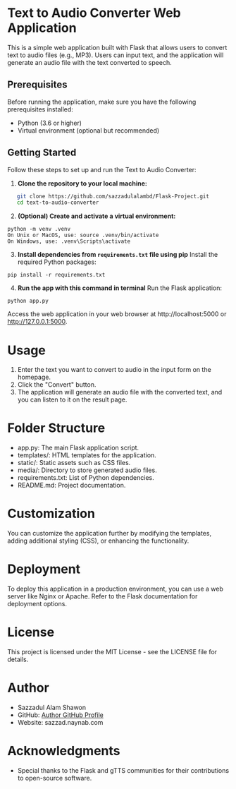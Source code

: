 # Text to Audio Converter Web Application

This is a simple web application built with Flask that allows users to convert text to audio files (e.g., MP3). Users can input text, and the application will generate an audio file with the text converted to speech.

## Prerequisites

Before running the application, make sure you have the following prerequisites installed:

- Python (3.6 or higher)
- Virtual environment (optional but recommended)

## Getting Started

Follow these steps to set up and run the Text to Audio Converter:

1. **Clone the repository to your local machine:**

```bash
   git clone https://github.com/sazzadulalambd/Flask-Project.git
   cd text-to-audio-converter
```

2. **(Optional) Create and activate a virtual environment:**

```
python -m venv .venv
On Unix or MacOS, use: source .venv/bin/activate
On Windows, use: .venv\Scripts\activate
```

3. **Install dependencies from `requirements.txt` file using pip**
Install the required Python packages:

```
pip install -r requirements.txt
```

4. **Run the app with this command in terminal**
Run the Flask application:

```
python app.py
```

Access the web application in your web browser at http://localhost:5000 or http://127.0.0.1:5000.

# Usage

1. Enter the text you want to convert to audio in the input form on the homepage.
2. Click the "Convert" button.
3. The application will generate an audio file with the converted text, and you can listen to it on the result page.

# Folder Structure
- app.py: The main Flask application script.
- templates/: HTML templates for the application.
- static/: Static assets such as CSS files.
- media/: Directory to store generated audio files.
- requirements.txt: List of Python dependencies.
- README.md: Project documentation.

# Customization
You can customize the application further by modifying the templates, adding additional styling (CSS), or enhancing the functionality.

# Deployment

To deploy this application in a production environment, you can use a web server like Nginx or Apache. Refer to the Flask documentation for deployment options.

# License

This project is licensed under the MIT License - see the LICENSE file for details.

# Author

- Sazzadul Alam Shawon
- GitHub: [Author GitHub Profile](https://github.com/sazzadulalambd)
- Website: sazzad.naynab.com

# Acknowledgments

- Special thanks to the Flask and gTTS communities for their contributions to open-source software.

